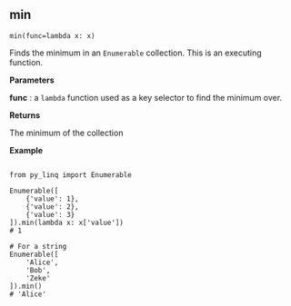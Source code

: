 ## min

`min(func=lambda x: x)`

Finds the minimum in an `Enumerable` collection. This is an executing function.

**Parameters**

__func__ : a `lambda` function used as a key selector to find the minimum over.

**Returns**

The minimum of the collection

**Example**

<pre><code>
from py_linq import Enumerable

Enumerable([
    {'value': 1},
    {'value': 2},
    {'value': 3}
]).min(lambda x: x['value'])
# 1

# For a string
Enumerable([
    'Alice',
    'Bob',
    'Zeke'
]).min()
# 'Alice'
</code></pre>
